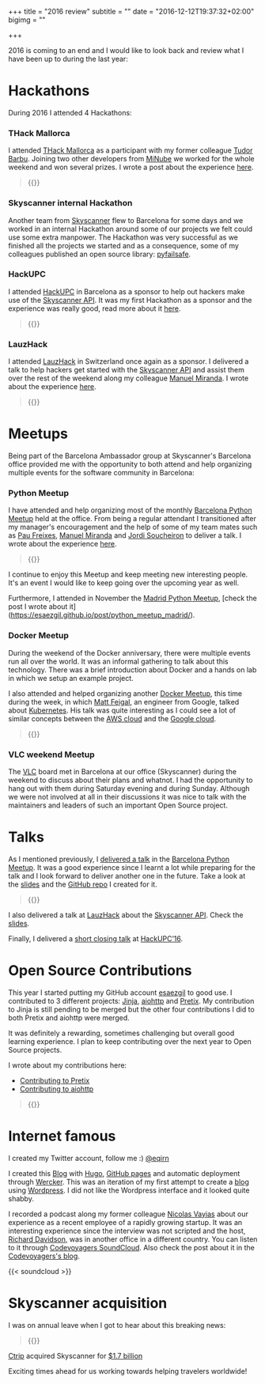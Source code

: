 +++
title = "2016 review"
subtitle = ""
date = "2016-12-12T19:37:32+02:00"
bigimg = ""

+++

2016 is coming to an end and I would like to look back and review what I have been up to during the last year:
<!--more-->

Hackathons
==========

During 2016 I attended 4 Hackathons:

### THack Mallorca

I attended [THack Mallorca](https://www.tnooz.com/event/thack-mallorca-2016/) as a participant with my former colleague [Tudor Barbu](https://twitter.com/motanelu). Joining two other developers from [MiNube](http://www.minube.com) we worked for the whole weekend and won several prizes. I wrote a post about the experience [here](https://esaezgil.github.io/events/thackmallorca16/).

<blockquote class="twitter-tweet tw-align-center">{{<tweet 728798299474546688>}}</blockquote>

### Skyscanner internal Hackathon

Another team from [Skyscanner](https://www.skyscanner.net/) flew to Barcelona for some days and we worked in an internal Hackathon around some of our projects we felt could use some extra manpower. The Hackathon was very successful as we finished all the projects we started and as a consequence, some of my colleagues published an open source library: [pyfailsafe](https://github.com/Skyscanner/pyfailsafe).

### HackUPC
I attended [HackUPC](http://hackupc.com/) in Barcelona as a sponsor to help out hackers make use of the [Skyscanner API](http://en.business.skyscanner.net/).  It was my first Hackathon as a sponsor and the experience was really good, read more about it [here](https://esaezgil.github.io/events/hackupc16/).

<blockquote class="twitter-tweet tw-align-center">{{<tweet 784503844839497728>}}</blockquote>

### LauzHack
I attended [LauzHack](http://lauzhack.com/) in Switzerland once again as a sponsor. I delivered a talk to help hackers get started with the [Skyscanner API](http://en.business.skyscanner.net/) and assist them over the rest of the weekend along my colleague [Manuel Miranda](https://twitter.com/blckdt). I wrote about the experience [here](https://esaezgil.github.io/events/).

<blockquote class="twitter-tweet tw-align-center">{{<tweet 800355990608691204>}}</blockquote>

Meetups
=======

Being part of the Barcelona Ambassador group at Skyscanner's Barcelona office provided me with the opportunity to both attend and help organizing multiple events for the software community in Barcelona:

### Python Meetup

I have attended and help organizing most of the monthly [Barcelona Python Meetup](https://www.meetup.com/python-185/) held at the office. From being a regular attendant I transitioned after my manager's encouragement and the help of some of my team mates such as [Pau Freixes](https://twitter.com/pfreixes), [Manuel Miranda](https://twitter.com/blckdt) and [Jordi Soucheiron](https://twitter.com/jordixou) to deliver a talk. I wrote about the experience [here](https://esaezgil.github.io/post/python_best_practices/).

<blockquote class="twitter-tweet tw-align-center">{{<tweet 789151624086298624>}}</blockquote>

I continue to enjoy this Meetup and keep meeting new interesting people. It's an event I would like to keep going over the upcoming year as well.

Furthermore, I attended in November the [Madrid Python Meetup](https://www.meetup.com/Madrid-Python-Meetup/), [check the post I wrote about it] (https://esaezgil.github.io/post/python_meetup_madrid/).

### Docker Meetup

During the weekend of the Docker anniversary, there were multiple events run all over the world. It was an informal gathering to talk about this technology. There was a brief introduction about Docker and a hands on lab in which we setup an example project.

I also attended and helped organizing another [Docker Meetup](https://www.meetup.com/docker-barcelona-spain/), this time during the week, in which [Matt Feigal](https://twitter.com/mattfgl), an engineer from Google, talked about [Kubernetes](http://kubernetes.io/). His talk was quite interesting as I could see a lot of similar concepts between the [AWS cloud](https://aws.amazon.com/) and the [Google cloud](https://cloud.google.com/).

<blockquote class="twitter-tweet tw-align-center">{{<tweet 737692360746881026>}}</blockquote>

### VLC weekend Meetup

The [VLC](http://www.videolan.org/vlc/index.html) board met in Barcelona at our office (Skyscanner) during the weekend to discuss about their plans and whatnot. I had the opportunity to hang out with them during Saturday evening and during Sunday. Although we were not involved at all in their discussions it was nice to talk with the maintainers and leaders of such an important Open Source project.

Talks
=====

As I mentioned previously, I [delivered a talk](https://esaezgil.github.io/post/python_best_practices/) in the  [Barcelona Python Meetup](https://www.meetup.com/python-185/). It was a good experience since I learnt a lot while preparing for the talk and I look forward to deliver another one in the future. Take a look at the [slides](https://speakerdeck.com/esaezgil/python-projects-best-practices-1) and the [GitHub repo](https://github.com/esaezgil/pythonBestPractices) I created for it. 

<blockquote class="twitter-tweet tw-align-center">{{<tweet 789159836730679296>}}</blockquote>

I also delivered a talk at [LauzHack](http://lauzhack.com/) about the [Skyscanner API](http://en.business.skyscanner.net/). Check the [slides](https://speakerdeck.com/esaezgil/skyscanner-api-guide-lauzhack-16).

Finally, I delivered a [short closing talk](https://www.youtube.com/watch?v=PD2KGBIVbI0&feature=youtu.be&t=3664) at [HackUPC’16](https://hackupc.com/).


Open Source Contributions
=========================

This year I started putting my GitHub account [esaezgil](https://github.com/esaezgil) to good use. I contributed to 3 different projects: [Jinja](https://github.com/pallets/jinja), [aiohttp](https://github.com/KeepSafe/aiohttp) and [Pretix](https://github.com/pretix/pretix). My contribution to Jinja is still pending to be merged but the other four contributions I did to both Pretix and aiohttp were merged.

It was definitely a rewarding, sometimes challenging but overall good learning experience. I plan to keep contributing over the next year to Open Source projects.

I wrote about my contributions here:

  - [Contributing to Pretix](https://esaezgil.github.io/post/contributing-to-pretix/)
  - [Contributing to aiohttp](https://esaezgil.github.io/post/using-namedtuples-in-aiohttp/)


<blockquote class="twitter-tweet tw-align-center">{{<tweet 770313299225374720>}}</blockquote>

Internet famous
===============

I created my Twitter account, follow me :) [@eqirn](https://twitter.com/eqirn)

I created this [Blog](https://esaezgil.github.io) with [Hugo](http://gohugo.io), [GitHub pages](https://pages.github.com/) and automatic deployment through [Wercker](https://www.wercker.com/). This was an iteration of my first attempt to create a [blog](https://thinkreleaseblog.wordpress.com/) using [Wordpress](https://www.wordpress.org). I did not like the Wordpress interface and it looked quite shabby.

I recorded a podcast along my former colleague [Nicolas Vayias](https://twitter.com/NVayias) about our experience as a recent employee of a rapidly growing startup. It was an interesting experience since the interview was not scripted and the host, [Richard Davidson](https://twitter.com/monkeybood), was in another office in a different country. You can listen to it through [Codevoyagers SoundCloud](https://soundcloud.com/code-voyagers/episode-4-a-graduates-journey).
Also check the post about it in the [Codevoyagers's blog](http://codevoyagers.com/2016/05/05/double-podcast-a-chat-about-theory-of-constraints-with-guest-clarke-ching-and-a-graduates-journey-at-skyscanner/).

{{< soundcloud >}}

Skyscanner acquisition
======================

I was on annual leave when I got to hear about this breaking news:
<blockquote class="twitter-tweet tw-align-center">{{<tweet 801567505584181253>}}</blockquote>

[Ctrip](http://english.ctrip.com/) acquired Skyscanner for [$1.7 billion](http://venturebeat.com/2016/12/09/skyscanners-1-7-billion-sale-to-chinas-ctrip-is-now-complete/)

Exciting times ahead for us working towards helping travelers worldwide!  
